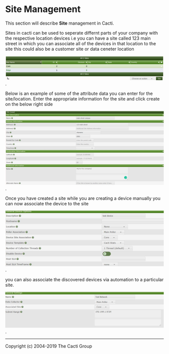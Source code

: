 # Site Management

This section will describe **Site** management in Cacti.

Sites in cacti can be used to seperate differnt parts of your company 
with the respective location devices i.e you can have a site called 123 
main street in which you can associate all of the devices in that location 
to the site this could also be a customer site or data ceneter location

![Cacti Sites page](images/cacti_sites_page.png).

Below is an example of some of the attribute data you can enter for the 
site/location.  Enter the appropriate information for the site and 
click create on the below right side

![cacti add sites](images/cacti_add_sites.JPG).

Once you have created a site while you are creating a device manually 
you can now associate the device to the site

![cacti add device site](images/cacti_add_device_site.JPG).

you can also associate the discovered devices via automation to a 
particular site.

![cacti sites automation](images/cacti_sites_automation.JPG).

---
Copyright (c) 2004-2019 The Cacti Group
